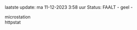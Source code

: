 laatste update: 
ma 11-12-2023  3:58   uur 
Status: FAALT - geel - 
<div class="service Y">microstation</div><div class="service G">httpstat</div>